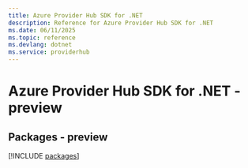 ```yaml
---
title: Azure Provider Hub SDK for .NET
description: Reference for Azure Provider Hub SDK for .NET
ms.date: 06/11/2025
ms.topic: reference
ms.devlang: dotnet
ms.service: providerhub
---
```

# Azure Provider Hub SDK for .NET - preview
## Packages - preview
[!INCLUDE [packages](provider-hub-index.md)]